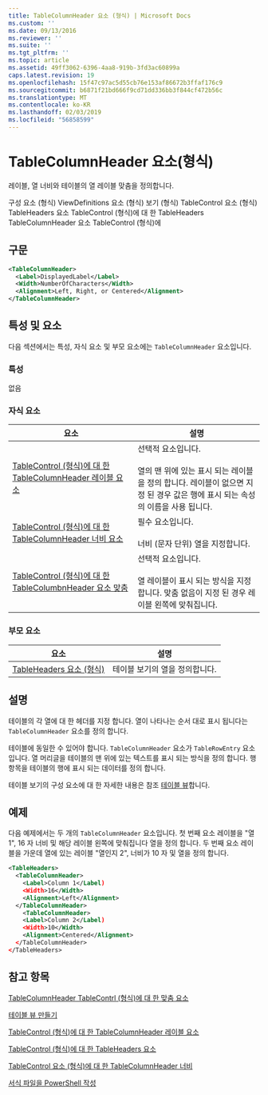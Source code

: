 ```yaml
---
title: TableColumnHeader 요소 (형식) | Microsoft Docs
ms.custom: ''
ms.date: 09/13/2016
ms.reviewer: ''
ms.suite: ''
ms.tgt_pltfrm: ''
ms.topic: article
ms.assetid: 49ff3062-6396-4aa8-919b-3fd3ac60899a
caps.latest.revision: 19
ms.openlocfilehash: 15f47c97ac5d55cb76e153af86672b3ffaf176c9
ms.sourcegitcommit: b6871f21bd666f9cd71dd336bb3f844cf472b56c
ms.translationtype: MT
ms.contentlocale: ko-KR
ms.lasthandoff: 02/03/2019
ms.locfileid: "56858599"
---
```

# <a name="tablecolumnheader-element-format"></a>TableColumnHeader 요소(형식)

레이블, 열 너비와 테이블의 열 레이블 맞춤을 정의합니다.

구성 요소 (형식) ViewDefinitions 요소 (형식) 보기 (형식) TableControl 요소 (형식) TableHeaders 요소 TableControl (형식)에 대 한 TableHeaders TableColumnHeader 요소 TableControl (형식)에

## <a name="syntax"></a>구문

```xml
<TableColumnHeader>
  <Label>DisplayedLabel</Label>
  <Width>NumberOfCharacters</Width>
  <Alignment>Left, Right, or Centered</Alignment>
</TableColumnHeader>
```

## <a name="attributes-and-elements"></a>특성 및 요소

다음 섹션에서는 특성, 자식 요소 및 부모 요소에는 `TableColumnHeader` 요소입니다.

### <a name="attributes"></a>특성

없음

### <a name="child-elements"></a>자식 요소

|요소|설명|
|-------------|-----------------|
|[TableControl (형식)에 대 한 TableColumnHeader 레이블 요소](./label-element-for-tablecolumnheader-for-tablecontrol-format.md)|선택적 요소입니다.<br /><br /> 열의 맨 위에 있는 표시 되는 레이블을 정의 합니다. 레이블이 없으면 지정 된 경우 값은 행에 표시 되는 속성의 이름을 사용 됩니다.|
|[TableControl (형식)에 대 한 TableColumnHeader 너비 요소](./width-element-for-tablecolumnheader-for-tablecontrol-format.md)|필수 요소입니다.<br /><br /> 너비 (문자 단위) 열을 지정합니다.|
|[TableControl (형식)에 대 한 TableColumbnHeader 요소 맞춤](./alignment-element-for-tablecolumnheader-for-tablecontrol-format.md)|선택적 요소입니다.<br /><br /> 열 레이블이 표시 되는 방식을 지정 합니다. 맞춤 없음이 지정 된 경우 레이블 왼쪽에 맞춰집니다.|

### <a name="parent-elements"></a>부모 요소

|요소|설명|
|-------------|-----------------|
|[TableHeaders 요소 (형식)](./tableheaders-element-format.md)|테이블 보기의 열을 정의합니다.|

## <a name="remarks"></a>설명

테이블의 각 열에 대 한 헤더를 지정 합니다. 열이 나타나는 순서 대로 표시 됩니다는 `TableColumnHeader` 요소를 정의 합니다.

테이블에 동일한 수 있어야 합니다. `TableColumnHeader` 요소가 `TableRowEntry` 요소입니다. 열 머리글을 테이블의 맨 위에 있는 텍스트를 표시 되는 방식을 정의 합니다. 행 항목을 테이블의 행에 표시 되는 데이터를 정의 합니다.

테이블 보기의 구성 요소에 대 한 자세한 내용은 참조 [테이블 뷰](./creating-a-table-view.md)합니다.

## <a name="example"></a>예제

다음 예제에서는 두 개의 `TableColumnHeader` 요소입니다. 첫 번째 요소 레이블을 "열 1", 16 자 너비 및 해당 레이블 왼쪽에 맞춰집니다 열을 정의 합니다. 두 번째 요소 레이블을 가운데 열에 있는 레이블 "열인지 2", 너비가 10 자 및 열을 정의 합니다.

```xml
<TableHeaders>
  <TableColumnHeader>
    <Label>Column 1</Label)
    <Width>16</Width>
    <Alignment>Left</Alignment>
  </TableColumnHeader>
    <TableColumnHeader>
    <Label>Column 2</Label)
    <Width>10</Width>
    <Alignment>Centered</Alignment>
  </TableColumnHeader>
</TableHeaders>
```

## <a name="see-also"></a>참고 항목

[TableColumnHeader TableContrl (형식)에 대 한 맞춤 요소](./alignment-element-for-tablecolumnheader-for-tablecontrol-format.md)

[테이블 뷰 만들기](./creating-a-table-view.md)

[TableControl (형식)에 대 한 TableColumnHeader 레이블 요소](./label-element-for-tablecolumnheader-for-tablecontrol-format.md)

[TableControl (형식)에 대 한 TableHeaders 요소](./tableheaders-element-format.md)

[TableControl 요소 (형식)에 대 한 TableColumnHeader 너비](./width-element-for-tablecolumnheader-for-tablecontrol-format.md)

[서식 파일을 PowerShell 작성](./writing-a-powershell-formatting-file.md)
